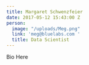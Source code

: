 ```yaml
---
title: Margaret Schwenzfeier
date: 2017-05-12 15:43:00 Z
person:
  image: "/uploads/Meg.png"
  link: 'meg@bluelabs.com '
  title: Data Scientist
---
```


Bio Here